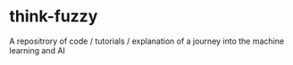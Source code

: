 # think-fuzzy

A repositrory of code / tutorials / explanation of a journey into the machine learning and AI
